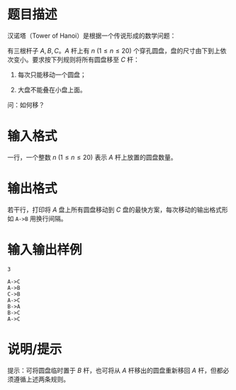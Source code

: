 # 题目描述

汉诺塔（Tower of Hanoi）是根据一个传说形成的数学问题：

有三根杆子 $A,B,C$。$A$ 杆上有 $n~(1 \leq n \leq 20)$ 个穿孔圆盘，盘的尺寸由下到上依次变小。要求按下列规则将所有圆盘移至 $C$ 杆：

1. 每次只能移动一个圆盘；

2. 大盘不能叠在小盘上面。

问：如何移？

# 输入格式

一行，一个整数 $n~(1 \leq n \leq 20)$ 表示 $A$ 杆上放置的圆盘数量。

# 输出格式

若干行，打印将 $A$ 盘上所有圆盘移动到 $C$ 盘的最快方案，每次移动的输出格式形如 `A->B` 用换行间隔。

# 输入输出样例

```input1
3
```

```output1
A->C
A->B
C->B
A->C
B->A
B->C
A->C
```

# 说明/提示

提示：可将圆盘临时置于 $B$ 杆，也可将从 $A$ 杆移出的圆盘重新移回 $A$ 杆，但都必须遵循上述两条规则。
